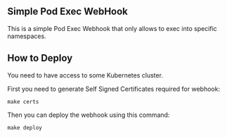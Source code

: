 ## Simple Pod Exec WebHook
This is a simple Pod Exec Webhook that only allows to exec into specific namespaces.

## How to Deploy
You need to have access to some Kubernetes cluster.

First you need to generate Self Signed Certificates required for webhook:
```shell
make certs
```
Then you can deploy the webhook using this command:
```shell
make deploy
```